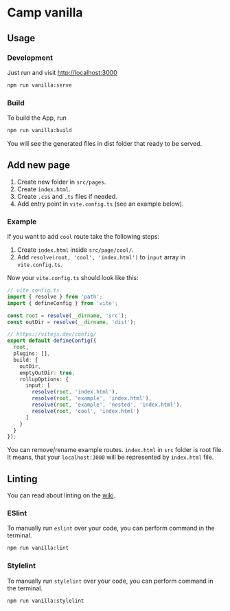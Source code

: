 # Camp vanilla

## Usage

### Development

Just run and visit <http://localhost:3000>

```bash
npm run vanilla:serve
```

### Build

To build the App, run

```bash
npm run vanilla:build
```

You will see the generated files in dist folder that ready to be served.

## Add new page

1. Create new folder in `src/pages`.
2. Create `index.html`.
3. Create `.css` and `.ts` files if needed.
4. Add entry point in `vite.config.ts` (see an example below).

### Example

If you want to add `cool` route take the following steps:

1. Create `index.html` inside `src/page/cool/`.
2. Add `resolve(root, 'cool', 'index.html')` to `input` array in `vite.config.ts`.

Now your `vite.config.ts` should look like this:

```ts
// vite.config.ts
import { resolve } from 'path';
import { defineConfig } from 'vite';

const root = resolve(__dirname, 'src');
const outDir = resolve(__dirname, 'dist');

// https://vitejs.dev/config/
export default defineConfig({
  root,
  plugins: [],
  build: {
    outDir,
    emptyOutDir: true,
    rollupOptions: {
      input: [
        resolve(root, 'index.html'),
        resolve(root, 'example', 'index.html'),
        resolve(root, 'example', 'nested', 'index.html'),
        resolve(root, 'cool', 'index.html')
      ]
    }
  }
});
```

You can remove/rename example routes. `index.html` in `src` folder is root file. It means, that your `localhost:3000` will be represented by `index.html` file.

## Linting

You can read about linting on the [wiki](https://wiki.saritasa.rocks/frontend/tools/linting/).

### ESlint

To manually run `eslint` over your code, you can perform command in the terminal.

```bash
npm run vanilla:lint
```

### Stylelint

To manually run `stylelint` over your code, you can perform command in the terminal.

```bash
npm run vanilla:stylelint
```
